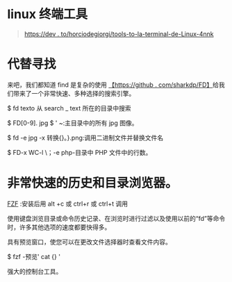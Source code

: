 # linux 终端工具

> [https://dev . to/horciodegiorgi/tools-to-la-terminal-de-Linux-4nnk](https://dev.to/horaciodegiorgi/herramientas-para-la-terminal-de-linux-4nnk)

# 代替寻找

来吧，我们都知道 find 是复杂的使用
[【https://github . com/sharkdp/FD】](https://github.com/sharkdp/fd)给我们带来了一个非常快速、多种选择的搜索引擎。

$ fd texto 从 search _ text 所在的目录中搜索

$ FD[0-9]. jpg $ ' ~:主目录中的所有 jpg 图像。

$ fd -e jpg -x 转换{}。}.png:调用二进制文件并替换文件名

$ FD-x WC-l \；-e php-目录中 PHP 文件中的行数。

# 非常快速的历史和目录浏览器。

[FZF](https://github.com/junegunn/fzf) :安装后用 alt +c 或 ctrl+r 或 ctrl+t 调用

使用键盘浏览目录或命令历史记录、在浏览时进行过滤以及使用以前的“fd”等命令时，许多其他选项的速度都要快得多。

具有预览窗口，使您可以在更改文件选择器时查看文件内容。

$ fzf -预览' cat {} '

强大的控制台工具。